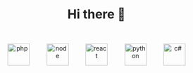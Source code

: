 <h1 style="margin-bottom: 50px; color: #212121;" align="center">Hi there 👋</h1>

<div style="display: flex; justify-content: space-between; padding: 0 50px; margin-bottom: 50px" align="center">
<img style="background-color: transparent;" height="50" src="https://external-content.duckduckgo.com/iu/?u=https%3A%2F%2Fbrandslogos.com%2Fwp-content%2Fuploads%2Fimages%2Flarge%2Fphp-logo.png&f=1&nofb=1&ipt=f69e2fd1804f62a4fa069272fc6ca40b4277f687da1cfd97d7f6344c2e30612d&ipo=images" alt="php">
<img style="background-color: transparent;" height="50" src="https://external-content.duckduckgo.com/iu/?u=https%3A%2F%2Flogos-download.com%2Fwp-content%2Fuploads%2F2016%2F09%2FNode_logo_NodeJS.png&f=1&nofb=1&ipt=4e4cb750157a13807d90e9aabe2cdd58d596eba975fabb819f935dd4b8a6abd3&ipo=images" alt="node">
<img style="background-color: transparent;" height="50" src="https://external-content.duckduckgo.com/iu/?u=http%3A%2F%2Flogos-download.com%2Fwp-content%2Fuploads%2F2016%2F09%2FReact_logo_logotype_emblem.png&f=1&nofb=1&ipt=0e98900d1aef909f0dbf7d71cd918468936b0a9d9ec8991a755d7b8713171b9d&ipo=images" alt="react">
<img style="background-color: transparent;" height="50" src="https://external-content.duckduckgo.com/iu/?u=https%3A%2F%2Flogos-download.com%2Fwp-content%2Fuploads%2F2016%2F10%2FPython_logo_icon.png&f=1&nofb=1&ipt=91c76964861ed323fea11f1d50f32450f2c5fd5dbd65b572051ef1a3c9c7c0ef&ipo=images.png" alt="python">
<img style="background-color: transparent;" height="50" src="https://external-content.duckduckgo.com/iu/?u=https%3A%2F%2Fcdn.coursehunter.net%2Fcategory%2Fc-sharp-c.png&f=1&nofb=1&ipt=73bf32e6e57276ef6354edfa8f2d9a82214ddf5a21eaadcf0fa4e42e73beeb1b&ipo=images.png" alt="c#">
</div>
